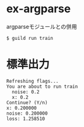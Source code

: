 # ex-argparse
argparseモジュールとの併用

```
$ guild run train
```

# 標準出力
```
Refreshing flags...
You are about to run train
  noise: 0.2
  x: 0.2
Continue? (Y/n)
x: 0.200000
noise: 0.200000
loss: 1.258510
```

